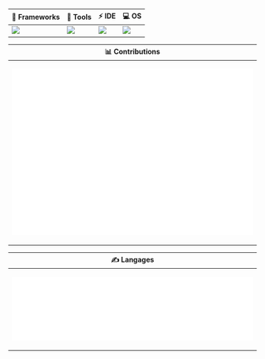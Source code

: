 <div align="center">

| 🧱 Frameworks  | 🔧 Tools | ⚡ IDE | 💻 OS|
|--------------|----------|----------|----------|
| <a href="https://skillicons.dev"><img src="https://skillicons.dev/icons?i=vue,laravel" /></a> | <a href="https://skillicons.dev"><img src="https://skillicons.dev/icons?i=docker,aws,mysql,figma" /></a> | <a href="https://skillicons.dev"><img src="https://skillicons.dev/icons?i=phpstorm,webstorm" /></a> | <a href="https://skillicons.dev"><img src="https://skillicons.dev/icons?i=windows,apple" /></a> |

| 📊 Contributions |
|-------------|
| <p align="center"> <img src="https://github.com/Scorni/Scorni/blob/main/metrics.isocalendar.svg" alt="Isocalendar" /></p> |

| ✍️ Langages |
|-------------|
| <p align="center"><img src="https://github.com/Scorni/Scorni/blob/main/metrics.plugin.languages.details.svg" alt="Langages utilisés" /></p> |

